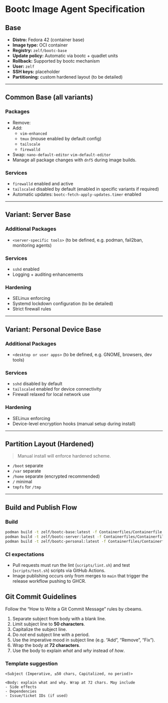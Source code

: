 # Bootc Image Agent Specification

## Base

- **Distro:** Fedora 42 (container base)
- **Image type:** OCI container
- **Registry:** `zelf/bootc-base`
- **Update policy:** Automatic via bootc + quadlet units
- **Rollback:** Supported by bootc mechanism
- **User:** `zelf`
- **SSH keys:** placeholder
- **Partitioning:** custom hardened layout (to be detailed)

---

## Common Base (all variants)

### Packages
- Remove:
- Add:  
  - `vim-enhanced`
  - `tmux` (mouse enabled by default config)
  - `tailscale`
  - `firewalld`
- Swap: `nano-default-editor` `vim-default-editor`
- Manage all package changes with `dnf5` during image builds.

### Services
- `firewalld` enabled and active
- `tailscaled` disabled by default (enabled in specific variants if required)
- Automatic updates: `bootc-fetch-apply-updates.timer` enabled

---

## Variant: Server Base

### Additional Packages
- `<server-specific tools>` (to be defined, e.g. podman, fail2ban, monitoring agents)

### Services
- `sshd` enabled
- Logging + auditing enhancements

### Hardening
- SELinux enforcing
- Systemd lockdown configuration (to be detailed)
- Strict firewall rules

---

## Variant: Personal Device Base

### Additional Packages
- `<desktop or user apps>` (to be defined, e.g. GNOME, browsers, dev tools)

### Services
- `sshd` disabled by default
- `tailscaled` enabled for device connectivity
- Firewall relaxed for local network use

### Hardening
- SELinux enforcing
- Device-level encryption hooks (manual setup during install)

---

## Partition Layout (Hardened)

> Manual install will enforce hardened scheme.
- `/boot` separate
- `/var` separate
- `/home` separate (encrypted recommended)
- `/` minimal
- `tmpfs` for `/tmp`

---

## Build and Publish Flow

### Build
```bash
podman build -t zelf/bootc-base:latest -f Containerfiles/Containerfile.base
podman build -t zelf/bootc-server:latest -f Containerfiles/Containerfile.server
podman build -t zelf/bootc-personal:latest -f Containerfiles/Containerfile.personal
```

### CI expectations

- Pull requests must run the lint (`scripts/lint.sh`) and test (`scripts/test.sh`) scripts via GitHub Actions.
- Image publishing occurs only from merges to `main` that trigger the release workflow pushing to GHCR.

## Git Commit Guidelines

Follow the “How to Write a Git Commit Message” rules by cbeams.

1. Separate subject from body with a blank line.
2. Limit subject line to **50 characters**.
3. Capitalize the subject line.
4. Do *not* end subject line with a period.  
5. Use the imperative mood in subject line (e.g. “Add”, “Remove”, “Fix”).  
6. Wrap the body at **72 characters**.
7. Use the body to explain *what* and *why* instead of *how*.

### Template suggestion

```text
<Subject (Imperative, ≤50 chars, Capitalized, no period)>

<Body: explain what and why. Wrap at 72 chars. May include
- Side effects
- Dependencies
- Issue/ticket IDs (if used)
```
